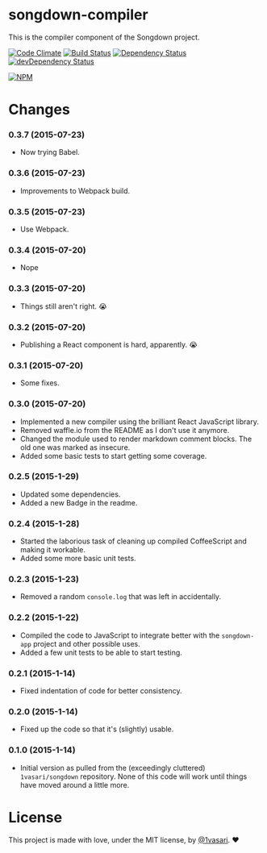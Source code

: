 # songdown-compiler

This is the compiler component of the Songdown project.

[![Code Climate](https://codeclimate.com/github/1vasari/songdown-compiler/badges/gpa.svg)](https://codeclimate.com/github/1vasari/songdown-compiler)
[![Build Status](https://travis-ci.org/1vasari/songdown-compiler.svg)](https://travis-ci.org/1vasari/songdown-compiler)
[![Dependency Status](https://david-dm.org/1vasari/songdown-compiler.svg)](https://david-dm.org/1vasari/songdown-compiler)
[![devDependency Status](https://david-dm.org/1vasari/songdown-compiler/dev-status.svg)](https://david-dm.org/1vasari/songdown-compiler#info=devDependencies)

[![NPM](https://nodei.co/npm/songdown-compiler.png?downloads=true&downloadRank=true&stars=true)](https://nodei.co/npm/songdown-compiler/)

# Changes

### 0.3.7 (2015-07-23)
- Now trying Babel.

### 0.3.6 (2015-07-23)
- Improvements to Webpack build.

### 0.3.5 (2015-07-23)
- Use Webpack.

### 0.3.4 (2015-07-20)
- Nope

### 0.3.3 (2015-07-20)
- Things still aren't right. :sob:

### 0.3.2 (2015-07-20)
- Publishing a React component is hard, apparently. :sob:

### 0.3.1 (2015-07-20)
- Some fixes.

### 0.3.0 (2015-07-20)
- Implemented a new compiler using the brilliant React JavaScript library.
- Removed waffle.io from the README as I don't use it anymore.
- Changed the module used to render markdown comment blocks. The old one was marked as insecure.
- Added some basic tests to start getting some coverage.

### 0.2.5 (2015-1-29)
- Updated some dependencies.
- Added a new Badge in the readme.

### 0.2.4 (2015-1-28)
- Started the laborious task of cleaning up compiled CoffeeScript and making it workable.
- Added some more basic unit tests.

### 0.2.3 (2015-1-23)
- Removed a random `console.log` that was left in accidentally.

### 0.2.2 (2015-1-22)
- Compiled the code to JavaScript to integrate better with the `songdown-app` project and other possible uses.
- Added a few unit tests to be able to start testing.

### 0.2.1 (2015-1-14)
- Fixed indentation of code for better consistency.

### 0.2.0 (2015-1-14)
- Fixed up the code so that it's (slightly) usable.

### 0.1.0 (2015-1-14)
- Initial version as pulled from the (exceedingly cluttered) `1vasari/songdown` repository. None of this code will work until things have moved around a little more.

# License

This project is made with love, under the MIT license, by [@1vasari](https://twitter.com/1vasari). :heart:
